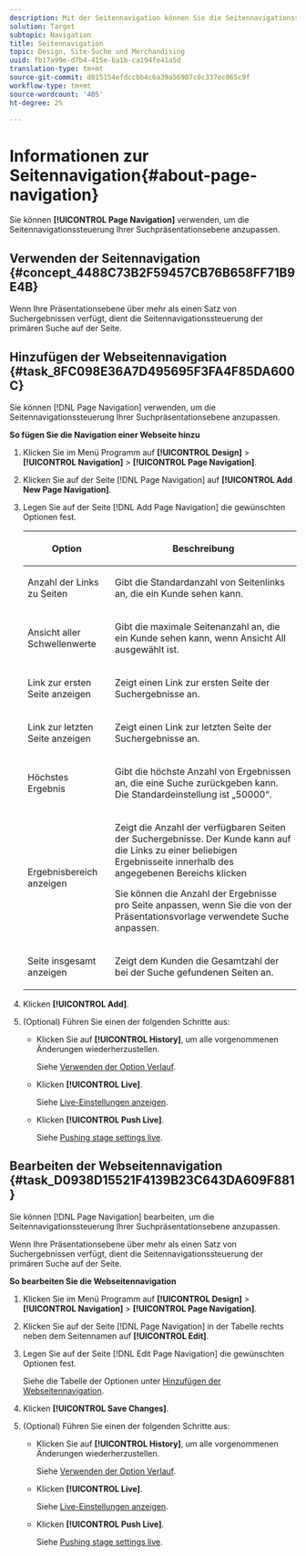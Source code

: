 ```yaml
---
description: Mit der Seitennavigation können Sie die Seitennavigationssteuerung Ihrer Suchpräsentationsebene anpassen.
solution: Target
subtopic: Navigation
title: Seitennavigation
topic: Design, Site-Suche und Merchandising
uuid: fb17a99e-d7b4-415e-ba1b-ca194fe41a5d
translation-type: tm+mt
source-git-commit: d015154efdccbb4c6a39a56907c0c337ec065c9f
workflow-type: tm+mt
source-wordcount: '405'
ht-degree: 2%

---
```



# Informationen zur Seitennavigation{#about-page-navigation}

Sie können **[!UICONTROL Page Navigation]** verwenden, um die Seitennavigationssteuerung Ihrer Suchpräsentationsebene anzupassen.

## Verwenden der Seitennavigation {#concept_4488C73B2F59457CB76B658FF71B9E4B}

Wenn Ihre Präsentationsebene über mehr als einen Satz von Suchergebnissen verfügt, dient die Seitennavigationssteuerung der primären Suche auf der Seite.

## Hinzufügen der Webseitennavigation {#task_8FC098E36A7D495695F3FA4F85DA600C}

Sie können [!DNL Page Navigation] verwenden, um die Seitennavigationssteuerung Ihrer Suchpräsentationsebene anzupassen.

<!-- 

t_configuring_web_page_navigation.xml

 -->

**So fügen Sie die Navigation einer Webseite hinzu**

1. Klicken Sie im Menü Programm auf **[!UICONTROL Design]** > **[!UICONTROL Navigation]** > **[!UICONTROL Page Navigation]**.
1. Klicken Sie auf der Seite [!DNL Page Navigation] auf **[!UICONTROL Add New Page Navigation]**.
1. Legen Sie auf der Seite [!DNL Add Page Navigation] die gewünschten Optionen fest.

   <!-- 
   r_page_navigation_options.xml
   -->

   <table> 
    <thead> 
      <tr> 
      <th colname="col1" class="entry"> <p>Option </p> </th> 
      <th colname="col2" class="entry"> <p>Beschreibung </p> </th> 
      </tr> 
    </thead>
    <tbody> 
      <tr> 
      <td colname="col1"> <p>Anzahl der Links zu Seiten </p> </td> 
      <td colname="col2"> <p> Gibt die Standardanzahl von Seitenlinks an, die ein Kunde sehen kann. </p> </td> 
      </tr> 
      <tr> 
      <td colname="col1"> <p>Ansicht aller Schwellenwerte </p> </td> 
      <td colname="col2"> <p>Gibt die maximale Seitenanzahl an, die ein Kunde sehen kann, wenn <span class="uicontrol"> Ansicht All</span> ausgewählt ist. </p> </td> 
      </tr> 
      <tr> 
      <td colname="col1"> <p>Link zur ersten Seite anzeigen </p> </td> 
      <td colname="col2"> <p>Zeigt einen Link zur ersten Seite der Suchergebnisse an. </p> </td> 
      </tr> 
      <tr> 
      <td colname="col1"> <p>Link zur letzten Seite anzeigen </p> </td> 
      <td colname="col2"> <p> Zeigt einen Link zur letzten Seite der Suchergebnisse an. </p> </td> 
      </tr> 
      <tr> 
      <td colname="col1"> <p>Höchstes Ergebnis </p> </td> 
      <td colname="col2"> <p>Gibt die höchste Anzahl von Ergebnissen an, die eine Suche zurückgeben kann. Die Standardeinstellung ist „50000“. </p> </td> 
      </tr> 
      <tr> 
      <td colname="col1"> <p>Ergebnisbereich anzeigen </p> </td> 
      <td colname="col2"> <p>Zeigt die Anzahl der verfügbaren Seiten der Suchergebnisse. Der Kunde kann auf die Links zu einer beliebigen Ergebnisseite innerhalb des angegebenen Bereichs klicken </p> <p> Sie können die Anzahl der Ergebnisse pro Seite anpassen, wenn Sie die von der Präsentationsvorlage verwendete Suche anpassen. </p> </td> 
      </tr> 
      <tr> 
      <td colname="col1"> <p>Seite insgesamt anzeigen </p> </td> 
      <td colname="col2"> <p>Zeigt dem Kunden die Gesamtzahl der bei der Suche gefundenen Seiten an. </p> </td> 
      </tr> 
    </tbody> 
    </table>

1. Klicken **[!UICONTROL Add]**.
1. (Optional) Führen Sie einen der folgenden Schritte aus:

   * Klicken Sie auf **[!UICONTROL History]**, um alle vorgenommenen Änderungen wiederherzustellen.

      Siehe [Verwenden der Option Verlauf](../t-using-the-history-option.md#task_70DD3F87A67242BBBD2CB27156F43002).

   * Klicken **[!UICONTROL Live]**.

      Siehe [Live-Einstellungen anzeigen](../c-about-staging.md#task_401A0EBDB5DB4D4CA933CBA7BECDC10F).

   * Klicken **[!UICONTROL Push Live]**.

      Siehe [Pushing stage settings live](../c-about-staging.md#task_44306783B4C0408AAA58B471DAF2D9A4).

## Bearbeiten der Webseitennavigation {#task_D0938D15521F4139B23C643DA609F881}

Sie können [!DNL Page Navigation] bearbeiten, um die Seitennavigationssteuerung Ihrer Suchpräsentationsebene anzupassen.

<!-- 

t_editing_web_page_navigation.xml

 -->

Wenn Ihre Präsentationsebene über mehr als einen Satz von Suchergebnissen verfügt, dient die Seitennavigationssteuerung der primären Suche auf der Seite.

**So bearbeiten Sie die Webseitennavigation**

1. Klicken Sie im Menü Programm auf **[!UICONTROL Design]** > **[!UICONTROL Navigation]** > **[!UICONTROL Page Navigation]**.
1. Klicken Sie auf der Seite [!DNL Page Navigation] in der Tabelle rechts neben dem Seitennamen auf **[!UICONTROL Edit]**.
1. Legen Sie auf der Seite [!DNL Edit Page Navigation] die gewünschten Optionen fest.

   Siehe die Tabelle der Optionen unter [Hinzufügen der Webseitennavigation](../c-about-design-menu/c-about-page-navigation.md#task_8FC098E36A7D495695F3FA4F85DA600C).
1. Klicken **[!UICONTROL Save Changes]**.
1. (Optional) Führen Sie einen der folgenden Schritte aus:

   * Klicken Sie auf **[!UICONTROL History]**, um alle vorgenommenen Änderungen wiederherzustellen.

      Siehe [Verwenden der Option Verlauf](../t-using-the-history-option.md#task_70DD3F87A67242BBBD2CB27156F43002).

   * Klicken **[!UICONTROL Live]**.

      Siehe [Live-Einstellungen anzeigen](../c-about-staging.md#task_401A0EBDB5DB4D4CA933CBA7BECDC10F).

   * Klicken **[!UICONTROL Push Live]**.

      Siehe [Pushing stage settings live](../c-about-staging.md#task_44306783B4C0408AAA58B471DAF2D9A4).


